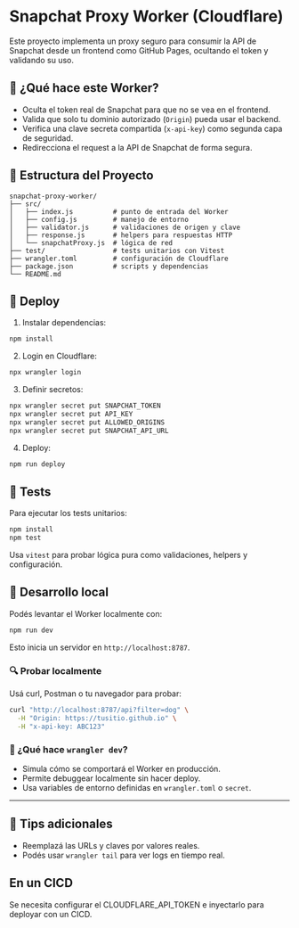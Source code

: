 # Snapchat Proxy Worker (Cloudflare)

Este proyecto implementa un proxy seguro para consumir la API de Snapchat desde un frontend como GitHub Pages, ocultando el token y validando su uso.

## 🔐 ¿Qué hace este Worker?

- Oculta el token real de Snapchat para que no se vea en el frontend.
- Valida que solo tu dominio autorizado (`Origin`) pueda usar el backend.
- Verifica una clave secreta compartida (`x-api-key`) como segunda capa de seguridad.
- Redirecciona el request a la API de Snapchat de forma segura.

## 🧱 Estructura del Proyecto

```
snapchat-proxy-worker/
├── src/
│   ├── index.js          # punto de entrada del Worker
│   ├── config.js         # manejo de entorno
│   ├── validator.js      # validaciones de origen y clave
│   ├── response.js       # helpers para respuestas HTTP
│   └── snapchatProxy.js  # lógica de red
├── test/                 # tests unitarios con Vitest
├── wrangler.toml         # configuración de Cloudflare
├── package.json          # scripts y dependencias
└── README.md
```

## 🚀 Deploy

1. Instalar dependencias:
```bash
npm install
```

2. Login en Cloudflare:
```bash
npx wrangler login
```

3. Definir secretos:
```bash
npx wrangler secret put SNAPCHAT_TOKEN
npx wrangler secret put API_KEY
npx wrangler secret put ALLOWED_ORIGINS
npx wrangler secret put SNAPCHAT_API_URL
```

4. Deploy:
```bash
npm run deploy
```

## 🧪 Tests

Para ejecutar los tests unitarios:

```bash
npm install
npm test
```

Usa `vitest` para probar lógica pura como validaciones, helpers y configuración.

## 🧪 Desarrollo local

Podés levantar el Worker localmente con:

```bash
npm run dev
```

Esto inicia un servidor en `http://localhost:8787`.

### 🔍 Probar localmente

Usá curl, Postman o tu navegador para probar:

```bash
curl "http://localhost:8787/api?filter=dog" \
  -H "Origin: https://tusitio.github.io" \
  -H "x-api-key: ABC123"
```

### 🧠 ¿Qué hace `wrangler dev`?

- Simula cómo se comportará el Worker en producción.
- Permite debuggear localmente sin hacer deploy.
- Usa variables de entorno definidas en `wrangler.toml` o `secret`.

---

## 🧠 Tips adicionales

- Reemplazá las URLs y claves por valores reales.
- Podés usar `wrangler tail` para ver logs en tiempo real.

## En un CICD

Se necesita configurar el CLOUDFLARE_API_TOKEN e inyectarlo para deployar con un CICD.